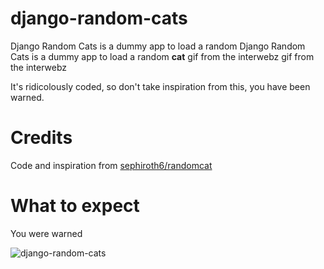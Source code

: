 django-random-cats
==================

Django Random Cats is a dummy app to load a random Django Random Cats is a dummy app to load a random **cat** gif from the interwebz gif from the interwebz

It's ridicolously coded, so don't take inspiration from this, you have been warned.

# Credits
Code and inspiration from [sephiroth6/randomcat](https://github.com/sephiroth6/randomcat)

# What to expect

You were warned

![django-random-cats](https://user-images.githubusercontent.com/2657230/38524937-b6eb375a-3c50-11e8-8da0-c3ad4f8cce0b.gif)
